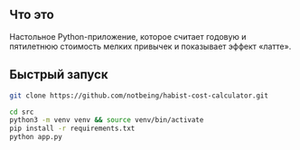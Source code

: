 ## Что это
Настольное Python-приложение, которое считает годовую и пятилетнюю стоимость мелких привычек
и показывает эффект «латте».

## Быстрый запуск
```bash
git clone https://github.com/notbeing/habist-cost-calculator.git

cd src
python3 -m venv venv && source venv/bin/activate
pip install -r requirements.txt
python app.py
```
